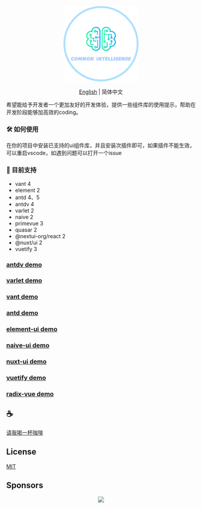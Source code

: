 <p align="center">
<img height="200" src="./assets/kv.png" alt="common-intellisense">
</p>
<p align="center"> <a href="./README.md">English</a> | 简体中文</p>

希望能给予开发者一个更加友好的开发体验，提供一些组件库的使用提示，帮助在开发阶段能够加高效的coding。

### 🛠️️ 如何使用
在你的项目中安装已支持的ui组件库，并且安装次插件即可，如果插件不能生效，可以重启vscode，如遇到问题可以打开一个issue

### 🍬 目前支持
- vant 4
- element 2
- antd 4、5
- antdv 4
- varlet 2
- naive 2
- primevue 3
- quasar 2
- @nextui-org/react 2
- @nuxt/ui 2
- vuetify 3

### [antdv demo](assets/antdv.gif)

### [varlet demo](assets/varlet.gif)

### [vant demo](assets/vant.gif)

### [antd demo](assets/antd.gif)

### [element-ui demo](assets/element.gif)

### [naive-ui demo](assets/naive.gif)

### [nuxt-ui demo](assets/nuxt-ui.gif)

### [vuetify demo](assets/vuetify.gif)

### [radix-vue demo](assets/radix-vue.gif)

## :coffee:

[请我喝一杯咖啡](https://github.com/Simon-He95/sponsor)

## License

[MIT](./license)

## Sponsors

<p align="center">
  <a href="https://cdn.jsdelivr.net/gh/Simon-He95/sponsor@main/sponsors.svg">
    <img src="https://cdn.jsdelivr.net/gh/Simon-He95/sponsor@main/sponsors.png"/>
  </a>
</p>
